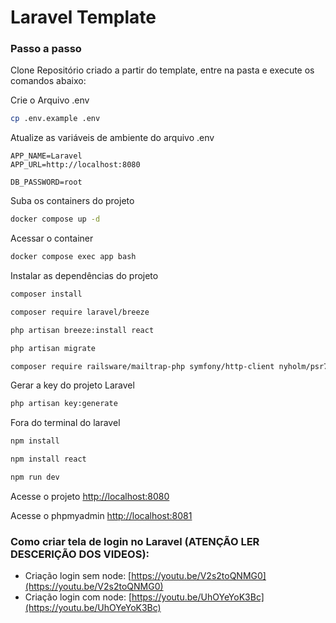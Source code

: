 
# Laravel Template

### Passo a passo
Clone Repositório criado a partir do template, entre na pasta e execute os comandos abaixo:

Crie o Arquivo .env
```sh
cp .env.example .env
```


Atualize as variáveis de ambiente do arquivo .env
```dosini
APP_NAME=Laravel
APP_URL=http://localhost:8080

DB_PASSWORD=root
```


Suba os containers do projeto
```sh
docker compose up -d
```


Acessar o container
```sh
docker compose exec app bash
```


Instalar as dependências do projeto
```sh
composer install
```

```sh
composer require laravel/breeze
```

```sh
php artisan breeze:install react
```

```sh
php artisan migrate
```

```sh
composer require railsware/mailtrap-php symfony/http-client nyholm/psr7
```

Gerar a key do projeto Laravel
```sh
php artisan key:generate
```
Fora do terminal do laravel 
```sh
npm install
```
```sh
npm install react
```

```sh
npm run dev
```
Acesse o projeto
[http://localhost:8080](http://localhost:8080)

Acesse o phpmyadmin
[http://localhost:8081](http://localhost:8081)


### Como criar tela de login no Laravel (ATENÇÃO LER DESCERIÇÃO DOS VIDEOS):

- Criação login sem node: [https://youtu.be/V2s2toQNMG0](https://youtu.be/V2s2toQNMG0)
- Criação login com node: [https://youtu.be/UhOYeYoK3Bc](https://youtu.be/UhOYeYoK3Bc)
